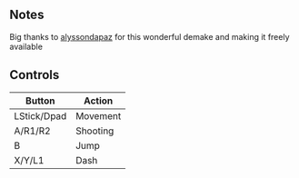 ## Notes

Big thanks to [alyssondapaz](https://sonicfangameshq.com/forums/members/alyssondapaz.32911/) for this wonderful demake and making it freely available

## Controls

| Button | Action |
|--|--| 
|LStick/Dpad|Movement|
|A/R1/R2|Shooting |
|B|Jump|
|X/Y/L1|Dash|

